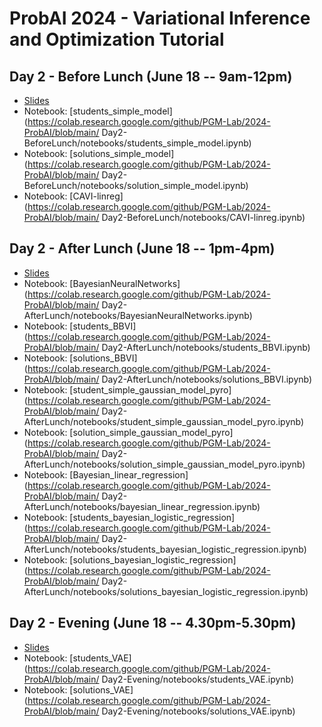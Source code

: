 # ProbAI 2024 - Variational Inference and Optimization Tutorial 


## Day 2 - Before Lunch (June 18 -- 9am-12pm)
* [Slides](https://github.com/PGM-Lab/2024-ProbAI/raw/main/Day2-BeforeLunch/probAI-day2_before_lunch.pdf)
* Notebook: [students_simple_model](https://colab.research.google.com/github/PGM-Lab/2024-ProbAI/blob/main/ Day2-BeforeLunch/notebooks/students_simple_model.ipynb)
* Notebook: [solutions_simple_model](https://colab.research.google.com/github/PGM-Lab/2024-ProbAI/blob/main/ Day2-BeforeLunch/notebooks/solution_simple_model.ipynb)
* Notebook: [CAVI-linreg](https://colab.research.google.com/github/PGM-Lab/2024-ProbAI/blob/main/ Day2-BeforeLunch/notebooks/CAVI-linreg.ipynb)


## Day 2 - After Lunch (June 18 -- 1pm-4pm)
* [Slides](https://github.com/PGM-Lab/2024-ProbAI/raw/main/Day2-AfterLunch/probAI-day2_after_lunch.pdf)
* Notebook: [BayesianNeuralNetworks](https://colab.research.google.com/github/PGM-Lab/2024-ProbAI/blob/main/ Day2-AfterLunch/notebooks/BayesianNeuralNetworks.ipynb)
* Notebook: [students_BBVI](https://colab.research.google.com/github/PGM-Lab/2024-ProbAI/blob/main/ Day2-AfterLunch/notebooks/students_BBVI.ipynb)
* Notebook: [solutions_BBVI](https://colab.research.google.com/github/PGM-Lab/2024-ProbAI/blob/main/ Day2-AfterLunch/notebooks/solutions_BBVI.ipynb)
* Notebook: [student_simple_gaussian_model_pyro](https://colab.research.google.com/github/PGM-Lab/2024-ProbAI/blob/main/ Day2-AfterLunch/notebooks/student_simple_gaussian_model_pyro.ipynb)
* Notebook: [solution_simple_gaussian_model_pyro](https://colab.research.google.com/github/PGM-Lab/2024-ProbAI/blob/main/ Day2-AfterLunch/notebooks/solution_simple_gaussian_model_pyro.ipynb)
* Notebook: [Bayesian_linear_regression](https://colab.research.google.com/github/PGM-Lab/2024-ProbAI/blob/main/ Day2-AfterLunch/notebooks/bayesian_linear_regression.ipynb)
* Notebook: [students_bayesian_logistic_regression](https://colab.research.google.com/github/PGM-Lab/2024-ProbAI/blob/main/ Day2-AfterLunch/notebooks/students_bayesian_logistic_regression.ipynb)
* Notebook: [solutions_bayesian_logistic_regression](https://colab.research.google.com/github/PGM-Lab/2024-ProbAI/blob/main/ Day2-AfterLunch/notebooks/solutions_bayesian_logistic_regression.ipynb)


## Day 2 - Evening (June 18 -- 4.30pm-5.30pm)
* [Slides](https://github.com/PGM-Lab/2024-ProbAI/raw/main/Day2-Evening/probAI-day2_evening.pdf)
* Notebook: [students_VAE](https://colab.research.google.com/github/PGM-Lab/2024-ProbAI/blob/main/ Day2-Evening/notebooks/students_VAE.ipynb)
* Notebook: [solutions_VAE](https://colab.research.google.com/github/PGM-Lab/2024-ProbAI/blob/main/ Day2-Evening/notebooks/solutions_VAE.ipynb)
